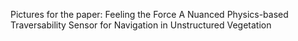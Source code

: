 Pictures for the paper: Feeling the Force A Nuanced Physics-based Traversability Sensor for Navigation in Unstructured Vegetation
